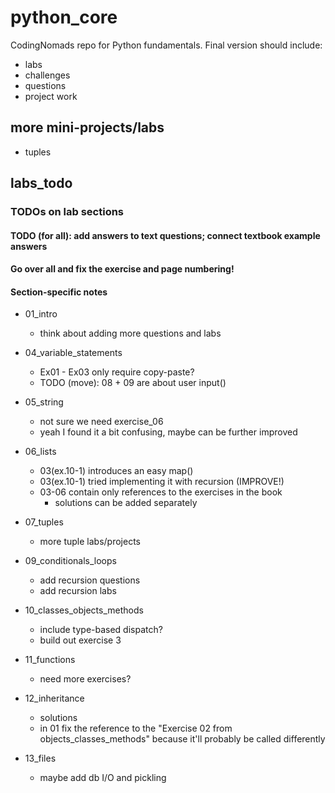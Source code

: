 # python_core

CodingNomads repo for Python fundamentals. Final version should include:

- labs
- challenges
- questions
- project work

## more mini-projects/labs
- tuples

## labs_todo

### TODOs on lab sections

#### TODO (for all): add answers to text questions; connect textbook example answers
#### Go over all and fix the exercise and page numbering!

#### Section-specific notes

- 01_intro
    - think about adding more questions and labs

- 04_variable_statements
    - Ex01 - Ex03 only require copy-paste?
    - TODO (move): 08 + 09 are about user input()

- 05_string
    - not sure we need exercise_06
    - yeah I found it a bit confusing, maybe can be further improved

- 06_lists
    - 03(ex.10-1) introduces an easy map()
    - 03(ex.10-1) tried implementing it with recursion (IMPROVE!)
    - 03-06 contain only references to the exercises in the book
        - solutions can be added separately

- 07_tuples
    - more tuple labs/projects

- 09_conditionals_loops
    - add recursion questions
    - add recursion labs

- 10_classes_objects_methods
    - include type-based dispatch?
    - build out exercise 3

- 11_functions
    - need more exercises?

- 12_inheritance
    - solutions
    - in 01 fix the reference to the "Exercise 02 from objects_classes_methods"
        because it'll probably be called differently

- 13_files
    - maybe add db I/O and pickling
